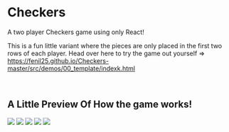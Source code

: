 # Checkers
A two player Checkers game using only React!

This is a fun little variant where the pieces are only placed in the first two rows of each player. 
Head over here to try the game out yourself => https://fenil25.github.io/Checkers-master/src/demos/00_template/indexk.html



<br />
<h2>A Little Preview Of How the game works!</h2>
<img src="https://user-images.githubusercontent.com/32615205/37552569-15047890-29de-11e8-9431-4306ceee7c40.png"/>
<img src="https://user-images.githubusercontent.com/32615205/37552570-15380b2e-29de-11e8-8154-8e7c464f085b.png">
<img src="https://user-images.githubusercontent.com/32615205/37552571-15afecde-29de-11e8-8a25-79101250ad8a.png">
<img src="https://user-images.githubusercontent.com/32615205/37552572-15eeb4fa-29de-11e8-8781-9dda93031b57.png">
<img src="https://user-images.githubusercontent.com/32615205/37552573-161dbcaa-29de-11e8-8f2b-8c0a65569d09.png">
